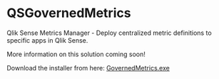 # QSGovernedMetrics
Qlik Sense Metrics Manager - Deploy centralized metric definitions to specific apps in Qlik Sense.

More information on this solution coming soon!

Download the installer from here: [GovernedMetrics.exe](https://github.com/eapowertools/QSGovernedMetrics/releases/download/RC1/GovernedMetrics.exe)
